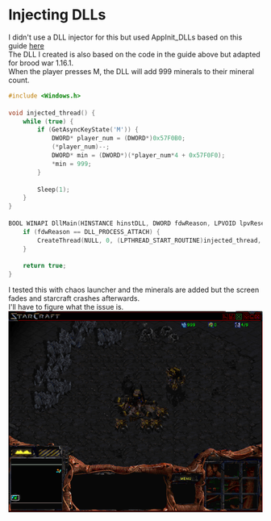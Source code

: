 # Injecting DLLs
I didn't use a DLL injector for this but used AppInit_DLLs based on this guide [here](https://gamehacking.academy/pages/3/03/#injecting-dlls)  
The DLL I created is also based on the code in the guide above but adapted for brood war 1.16.1.  
When the player presses M, the DLL will add 999 minerals to their mineral count.  
```c++
#include <Windows.h>

void injected_thread() {
    while (true) {
        if (GetAsyncKeyState('M')) {
            DWORD* player_num = (DWORD*)0x57F0B0;
            (*player_num)--;
            DWORD* min = (DWORD*)(*player_num*4 + 0x57F0F0);
            *min = 999;
        }

        Sleep(1);
    }
}

BOOL WINAPI DllMain(HINSTANCE hinstDLL, DWORD fdwReason, LPVOID lpvReserved) {
    if (fdwReason == DLL_PROCESS_ATTACH) {
        CreateThread(NULL, 0, (LPTHREAD_START_ROUTINE)injected_thread, NULL, 0, NULL);
    }

    return true;
}
```
I tested this with chaos launcher and the minerals are added but the screen fades and starcraft crashes afterwards.  
I'll have to figure what the issue is.  
![Injecting dlls](images/injecting_dlls.PNG)
